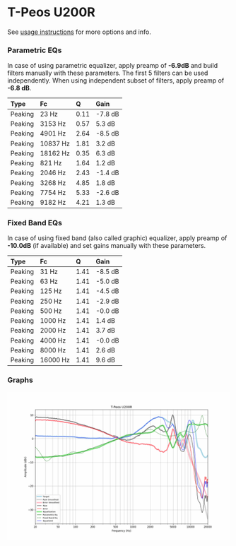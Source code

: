 # T-Peos U200R
See [usage instructions](https://github.com/jaakkopasanen/AutoEq#usage) for more options and info.

### Parametric EQs
In case of using parametric equalizer, apply preamp of **-6.9dB** and build filters manually
with these parameters. The first 5 filters can be used independently.
When using independent subset of filters, apply preamp of **-6.8 dB**.

| Type    | Fc       |    Q | Gain    |
|:--------|:---------|:-----|:--------|
| Peaking | 23 Hz    | 0.11 | -7.8 dB |
| Peaking | 3153 Hz  | 0.57 | 5.3 dB  |
| Peaking | 4901 Hz  | 2.64 | -8.5 dB |
| Peaking | 10837 Hz | 1.81 | 3.2 dB  |
| Peaking | 18162 Hz | 0.35 | 6.3 dB  |
| Peaking | 821 Hz   | 1.64 | 1.2 dB  |
| Peaking | 2046 Hz  | 2.43 | -1.4 dB |
| Peaking | 3268 Hz  | 4.85 | 1.8 dB  |
| Peaking | 7754 Hz  | 5.33 | -2.6 dB |
| Peaking | 9182 Hz  | 4.21 | 1.3 dB  |

### Fixed Band EQs
In case of using fixed band (also called graphic) equalizer, apply preamp of **-10.0dB**
(if available) and set gains manually with these parameters.

| Type    | Fc       |    Q | Gain    |
|:--------|:---------|:-----|:--------|
| Peaking | 31 Hz    | 1.41 | -8.5 dB |
| Peaking | 63 Hz    | 1.41 | -5.0 dB |
| Peaking | 125 Hz   | 1.41 | -4.5 dB |
| Peaking | 250 Hz   | 1.41 | -2.9 dB |
| Peaking | 500 Hz   | 1.41 | -0.0 dB |
| Peaking | 1000 Hz  | 1.41 | 1.4 dB  |
| Peaking | 2000 Hz  | 1.41 | 3.7 dB  |
| Peaking | 4000 Hz  | 1.41 | -0.0 dB |
| Peaking | 8000 Hz  | 1.41 | 2.6 dB  |
| Peaking | 16000 Hz | 1.41 | 9.6 dB  |

### Graphs
![](./T-Peos%20U200R.png)